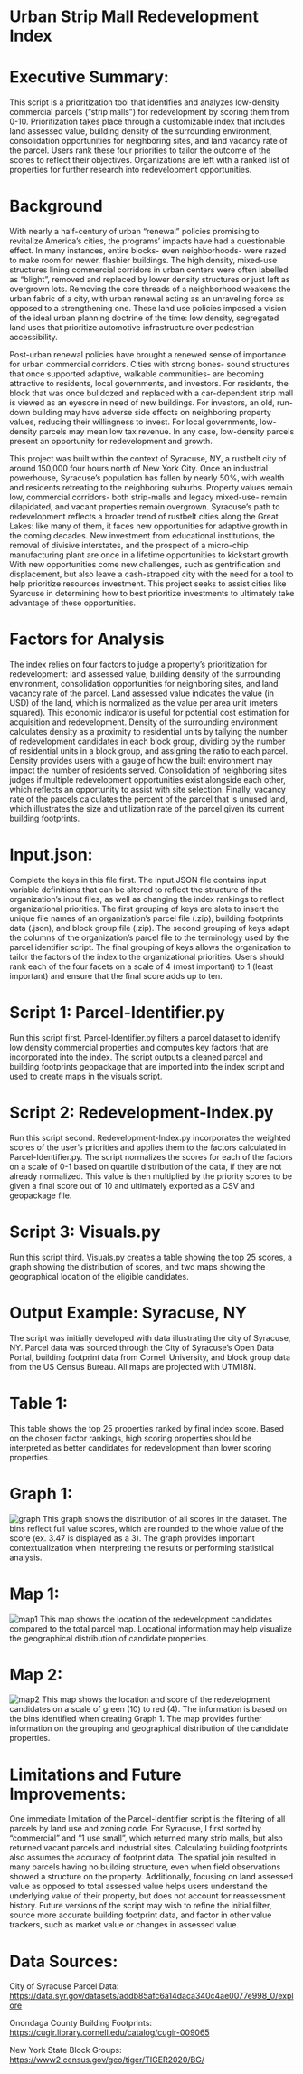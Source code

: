 # Urban Strip Mall Redevelopment Index
# Executive Summary:
This script is a prioritization tool that identifies and analyzes low-density commercial parcels (“strip malls”) for redevelopment by scoring them from 0-10. Prioritization takes place through a customizable index that includes land assessed value, building density of the surrounding environment, consolidation opportunities for neighboring sites, and land vacancy rate of the parcel. Users rank these four priorities to tailor the outcome of the scores to reflect their objectives. Organizations are left with a ranked list of properties for further research into redevelopment opportunities.

# Background
With nearly a half-century of urban “renewal” policies promising to revitalize America’s cities, the programs’ impacts have had a questionable effect. In many instances, entire blocks- even neighborhoods- were razed to make room for newer, flashier buildings. The high density, mixed-use structures lining commercial corridors in urban centers were often labelled as “blight”, removed and replaced by lower density structures or just left as overgrown lots. Removing the core threads of a neighborhood weakens the urban fabric of a city, with urban renewal acting as an unraveling force as opposed to a strengthening one. These land use policies imposed a vision of the ideal urban planning doctrine of the time: low density, segregated land uses that prioritize automotive infrastructure over pedestrian accessibility. 

Post-urban renewal policies have brought a renewed sense of importance for urban commercial corridors. Cities with strong bones- sound structures that once supported adaptive, walkable communities- are becoming attractive to residents, local governments, and investors. For residents, the block that was once bulldozed and replaced with a car-dependent strip mall is viewed as an eyesore in need of new buildings. For investors, an old, run-down building may have adverse side effects on neighboring property values, reducing their willingness to invest. For local governments, low-density parcels may mean low tax revenue. In any case, low-density parcels present an opportunity for redevelopment and growth.

This project was built within the context of Syracuse, NY, a rustbelt city of around 150,000 four hours north of New York City. Once an industrial powerhouse, Syracuse’s population has fallen by nearly 50%, with wealth and residents retreating to the neighboring suburbs. Property values remain low, commercial corridors- both strip-malls and legacy mixed-use- remain dilapidated, and vacant properties remain overgrown. Syracuse’s path to redevelopment reflects a broader trend of rustbelt cities along the Great Lakes: like many of them, it faces new opportunities for adaptive growth in the coming decades. New investment from educational institutions, the removal of divisive interstates, and the prospect of a micro-chip manufacturing plant are once in a lifetime opportunities to kickstart growth. With new opportunities come new challenges, such as gentrification and displacement, but also leave a cash-strapped city with the need for a tool to help prioritize resources investment. This project seeks to assist cities like Syarcuse in determining how to best prioritize investments to ultimately take advantage of these opportunities.

# Factors for Analysis
The index relies on four factors to judge a property’s prioritization for redevelopment: land assessed value, building density of the surrounding environment, consolidation opportunities for neighboring sites, and land vacancy rate of the parcel. Land assessed value indicates the value (in USD) of the land, which is normalized as the value per area unit (meters squared). This economic indicator is useful for potential cost estimation for acquisition and redevelopment. Density of the surrounding environment calculates density as a proximity to residential units by tallying the number of redevelopment candidates in each block group, dividing by the number of residential units in a block group, and assigning the ratio to each parcel. Density provides users with a gauge of how the built environment may impact the number of residents served. Consolidation of neighboring sites judges if multiple redevelopment opportunities exist alongside each other, which reflects an opportunity to assist with site selection. Finally, vacancy rate of the parcels calculates the percent of the parcel that is unused land, which illustrates the size and utilization rate of the parcel given its current building footprints.

# Input.json: 
Complete the keys in this file first. The input.JSON file contains input variable definitions that can be altered to reflect the structure of the organization’s input files, as well as changing the index rankings to reflect organizational priorities. The first grouping of keys are slots to insert the unique file names of an organization’s parcel file (.zip), building footprints data (.json), and block group file (.zip). The second grouping of keys adapt the columns of the organization’s parcel file to the terminology used by the parcel identifier script. The final grouping of keys allows the organization to tailor the factors of the index to the organizational priorities. Users should rank each of the four facets on a scale of 4 (most important) to 1 (least important) and ensure that the final score adds up to ten.

# Script 1: Parcel-Identifier.py
Run this script first. Parcel-Identifier.py filters a parcel dataset to identify low density commercial properties and computes key factors that are incorporated into the index. The script outputs a cleaned parcel and building footprints geopackage that are imported into the index script and used to create maps in the visuals script. 

# Script 2: Redevelopment-Index.py
Run this script second. Redevelopment-Index.py incorporates the weighted scores of the user’s priorities and applies them to the factors calculated in Parcel-Identifier.py. The script normalizes the scores for each of the factors on a scale of 0-1 based on quartile distribution of the data, if they are not already normalized. This value is then multiplied by the priority scores to be given a final score out of 10 and ultimately exported as a CSV and geopackage file. 

# Script 3: Visuals.py
Run this script third. Visuals.py creates a table showing the top 25 scores, a graph showing the distribution of scores, and two maps showing the geographical location of the eligible candidates.

# Output Example: Syracuse, NY
The script was initially developed with data illustrating the city of Syracuse, NY. Parcel data was sourced through the City of Syracuse’s Open Data Portal, building footprint data from Cornell University, and block group data from the US Census Bureau. All maps are projected with UTM18N. 

# Table 1: 
This table shows the top 25 properties ranked by final index score. Based on the chosen factor rankings, high scoring properties should be interpreted as better candidates for redevelopment than lower scoring properties.

# Graph 1:
![graph](https://github.com/npiro527/redevelopment-index/blob/main/score_distribution.jpg)
This graph shows the distribution of all scores in the dataset. The bins reflect full value scores, which are rounded to the whole value of the score (ex. 3.47 is displayed as a 3). The graph provides important contextualization when interpreting the results or performing statistical analysis.

# Map 1:
![map1](https://github.com/npiro527/redevelopment-index/blob/ef9ff53e63da4f49ea0ff97254388faf521fc39d/eligible_parcels.jpg)
This map shows the location of the redevelopment candidates compared to the total parcel map. Locational information may help visualize the geographical distribution of candidate properties.

# Map 2:
![map2](https://github.com/npiro527/redevelopment-index/blob/ef9ff53e63da4f49ea0ff97254388faf521fc39d/parcels_index_map.jpg)
This map shows the location and score of the redevelopment candidates on a scale of green (10) to red (4). The information is based on the bins identified when creating Graph 1. The map provides further information on the grouping and geographical distribution of the candidate properties.

# Limitations and Future Improvements:
One immediate limitation of the Parcel-Identifier script is the filtering of all parcels by land use and zoning code. For Syracuse, I first sorted by “commercial” and “1 use small”, which returned many strip malls, but also returned vacant parcels and industrial sites. Calculating building footprints also assumes the accuracy of footprint data. The spatial join resulted in many parcels having no building structure, even when field observations showed a structure on the property. Additionally, focusing on land assessed value as opposed to total assessed value helps users understand the underlying value of their property, but does not account for reassessment history. Future versions of the script may wish to refine the initial filter, source more accurate building footprint data, and factor in other value trackers, such as market value or changes in assessed value.

# Data Sources:
City of Syracuse Parcel Data: https://data.syr.gov/datasets/addb85afc6a14daca340c4ae0077e998_0/explore

Onondaga County Building Footprints: https://cugir.library.cornell.edu/catalog/cugir-009065

New York State Block Groups: https://www2.census.gov/geo/tiger/TIGER2020/BG/
